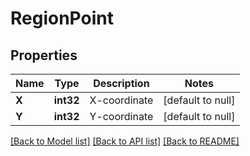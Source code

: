 # RegionPoint

## Properties
Name | Type | Description | Notes
------------ | ------------- | ------------- | -------------
**X** | **int32** | X-coordinate  | [default to null]
**Y** | **int32** | Y-coordinate  | [default to null]

[[Back to Model list]](../README.md#documentation-for-models) [[Back to API list]](../README.md#documentation-for-api-endpoints) [[Back to README]](../README.md)



